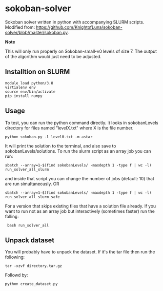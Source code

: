 # sokoban-solver
Sokoban solver written in python with accompanying SLURM scripts. Modified from: https://github.com/KnightofLuna/sokoban-solver/blob/master/sokoban.py.

**Note**

This will only run properly on Sokoban-small-v0 levels of size 7. The output of the algorithm would just need to be adjusted.


## Installtion on SLURM

```
module load python/3.8
virtialenv env
source env/bin/activate
pip install numpy
```

## Usage

To test, you can run the python command directly. It looks in sokobanLevels directory for files named "levelX.txt" where X is the file number. 

```
python sokoban.py -l level0.txt -m astar

```

It will print the solution to the terminal, and also save to sokobanLevels/solutions. To run the slurm script as an array job you can run:

```
sbatch --array=1-$(find sokobanLevels/ -maxdepth 1 -type f | wc -l) run_solver_all_slurm
```

and inside that script you can change the number of jobs (default: 10) that are run simultaneously. OR 

```
sbatch --array=1-$(find sokobanLevels/ -maxdepth 1 -type f | wc -l) run_solver_all_slurm_safe
```
For a version that skips existing files that have a solution file already. If you want to run not as an array job but interactively (sometimes faster) run the folling:

```
 bash run_solver_all
 ```
 
 ## Unpack dataset
 
 You will probably have to unpack the dataset. If it's the tar file then run the following:
 
 ```
 tar -xzvf directory.tar.gz
```
Followd by:

```
python create_dataset.py
```
 
